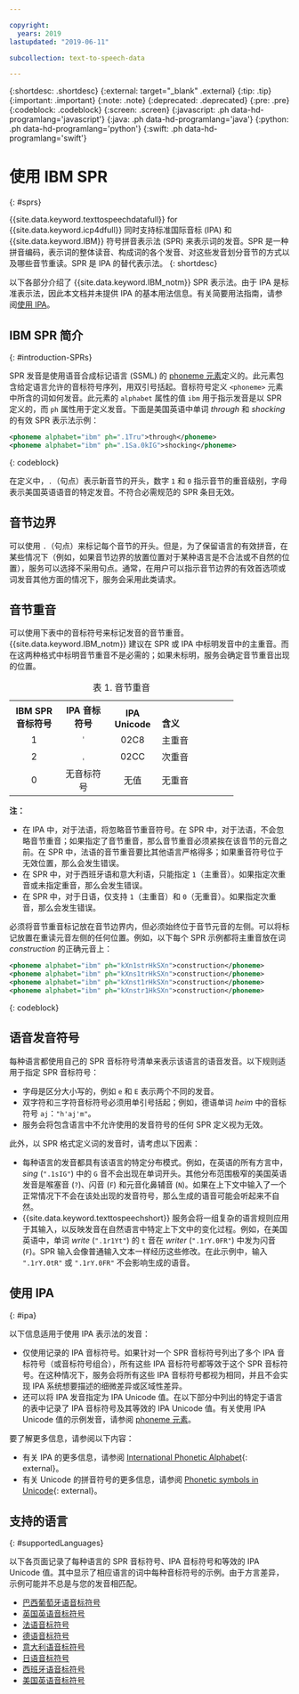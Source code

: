 ```yaml
---

copyright:
  years: 2019
lastupdated: "2019-06-11"

subcollection: text-to-speech-data

---
```


{:shortdesc: .shortdesc}
{:external: target="_blank" .external}
{:tip: .tip}
{:important: .important}
{:note: .note}
{:deprecated: .deprecated}
{:pre: .pre}
{:codeblock: .codeblock}
{:screen: .screen}
{:javascript: .ph data-hd-programlang='javascript'}
{:java: .ph data-hd-programlang='java'}
{:python: .ph data-hd-programlang='python'}
{:swift: .ph data-hd-programlang='swift'}

# 使用 IBM SPR
{: #sprs}

{{site.data.keyword.texttospeechdatafull}} for {{site.data.keyword.icp4dfull}} 同时支持标准国际音标 (IPA) 和 {{site.data.keyword.IBM}} 符号拼音表示法 (SPR) 来表示词的发音。SPR 是一种拼音编码，表示词的整体读音、构成词的各个发音、对这些发音划分音节的方式以及哪些音节重读。SPR 是 IPA 的替代表示法。
{: shortdesc}

以下各部分介绍了 {{site.data.keyword.IBM_notm}} SPR 表示法。由于 IPA 是标准表示法，因此本文档并未提供 IPA 的基本用法信息。有关简要用法指南，请参阅[使用 IPA](#ipa)。

## IBM SPR 简介
{: #introduction-SPRs}

SPR 发音是使用语音合成标记语言 (SSML) 的 [phoneme 元素](/docs/services/text-to-speech-data?topic=text-to-speech-data-elements#phoneme_element)定义的。此元素包含给定语言允许的音标符号序列，用双引号括起。音标符号定义 `<phoneme>` 元素中所含的词如何发音。此元素的 `alphabet` 属性的值 `ibm` 用于指示发音是以 SPR 定义的，而 `ph` 属性用于定义发音。下面是美国英语中单词 *through* 和 *shocking* 的有效 SPR 表示法示例：

```xml
<phoneme alphabet="ibm" ph=".1Tru">through</phoneme>
<phoneme alphabet="ibm" ph=".1Sa.0kIG">shocking</phoneme>
```
{: codeblock}

在定义中，`.`（句点）表示新音节的开头，数字 `1` 和 `0` 指示音节的重音级别，字母表示美国英语语音的特定发音。不符合必需规范的 SPR 条目无效。

## 音节边界

可以使用 `.`（句点）来标记每个音节的开头。但是，为了保留语言的有效拼音，在某些情况下（例如，如果音节边界的放置位置对于某种语言是不合法或不自然的位置），服务可以选择不采用句点。通常，在用户可以指示音节边界的有效首选项或词发音其他方面的情况下，服务会采用此类请求。

## 音节重音

可以使用下表中的音标符号来标记发音的音节重音。{{site.data.keyword.IBM_notm}} 建议在 SPR 或 IPA 中标明发音中的主重音。而在这两种格式中标明音节重音不是必需的；如果未标明，服务会确定音节重音出现的位置。

<table style="width:80%">
  <caption>表 1. 音节重音</caption>
  <tr>
    <th style="width:22%; text-align:center; vertical-align:bottom">
      IBM SPR 音标符号
    </th>
    <th style="width:22%; text-align:center; vertical-align:bottom">
      IPA 音标符号
    </th>
    <th style="width:22%; text-align:center; vertical-align:bottom">
      IPA Unicode
    </th>
    <th style="text-align:left; vertical-align:bottom">
      含义
    </th>
  </tr>
  <tr>
    <td style="text-align:center">
      1
    </td>
    <td style="text-align:center">
      <code>&#712;</code>
    </td>
    <td style="text-align:center">
      02C8
    </td>
    <td>
      主重音
    </td>
  </tr>
  <tr>
    <td style="text-align:center">
      2
    </td>
    <td style="text-align:center">
      <code>&#716;</code>
    </td>
    <td style="text-align:center">
      02CC
    </td>
    <td>
      次重音
    </td>
  </tr>
  <tr>
    <td style="text-align:center">
      0
    </td>
    <td style="text-align:center">无音标符号</td>
    <td style="text-align:center">无值</td>
    <td>
      无重音
    </td>
  </tr>
</table>

**注：**

-   在 IPA 中，对于法语，将忽略音节重音符号。在 SPR 中，对于法语，不会忽略音节重音；如果指定了音节重音，那么音节重音必须紧挨在该音节的元音之前。在 SPR 中，法语的音节重音要比其他语言严格得多；如果重音符号位于无效位置，那么会发生错误。
-   在 SPR 中，对于西班牙语和意大利语，只能指定 `1`（主重音）。如果指定次重音或未指定重音，那么会发生错误。
-   在 SPR 中，对于日语，仅支持 `1`（主重音）和 `0`（无重音）。如果指定次重音，那么会发生错误。

必须将音节重音标记放在音节边界内，但必须始终位于音节元音的左侧。可以将标记放置在重读元音左侧的任何位置。例如，以下每个 SPR 示例都将主重音放在词 *construction* 的正确元音上：

```xml
<phoneme alphabet="ibm" ph="kXn1strHkSXn">construction</phoneme>
<phoneme alphabet="ibm" ph="kXns1trHkSXn">construction</phoneme>
<phoneme alphabet="ibm" ph="kXnst1rHkSXn">construction</phoneme>
<phoneme alphabet="ibm" ph="kXnstr1HkSXn">construction</phoneme>
```
{: codeblock}

## 语音发音符号

每种语言都使用自己的 SPR 音标符号清单来表示该语言的语音发音。以下规则适用于指定 SPR 音标符号：

-   字母是区分大小写的，例如 `e` 和 `E` 表示两个不同的发音。
-   双字符和三字符音标符号必须用单引号括起；例如，德语单词 *heim* 中的音标符号 `aj`：`"h'aj'm"`。
-   服务会将包含语言中不允许使用的发音符号的任何 SPR 定义视为无效。

此外，以 SPR 格式定义词的发音时，请考虑以下因素：

-   每种语言的发音都具有该语言的特定分布模式。例如，在英语的所有方言中，*sing* (`".1sIG"`) 中的 `G` 音不会出现在单词开头。其他分布范围极窄的美国英语发音是喉塞音 (`?`)、闪音 (`F`) 和元音化鼻辅音 (`N`)。如果在上下文中输入了一个正常情况下不会在该处出现的发音符号，那么生成的语音可能会听起来不自然。
-   {{site.data.keyword.texttospeechshort}} 服务会将一组复杂的语言规则应用于其输入，以反映发音在自然语言中特定上下文中的变化过程。例如，在美国英语中，单词 *write* (`".1r1Yt"`) 的 `t` 音在 *writer* (`".1rY.0FR"`) 中发为闪音 (`F`)。SPR 输入会像普通输入文本一样经历这些修改。在此示例中，输入 `".1rY.0tR"` 或 `".1rY.0FR"` 不会影响生成的语音。

## 使用 IPA
{: #ipa}

以下信息适用于使用 IPA 表示法的发音：

-   仅使用记录的 IPA 音标符号。如果针对一个 SPR 音标符号列出了多个 IPA 音标符号（或音标符号组合），所有这些 IPA 音标符号都等效于这个 SPR 音标符号。在这种情况下，服务会将所有这些 IPA 音标符号都视为相同，并且不会实现 IPA 系统想要描述的细微差异或区域性差异。
-   还可以将 IPA 发音指定为 IPA Unicode 值。在以下部分中列出的特定于语言的表中记录了 IPA 音标符号及其等效的 IPA Unicode 值。有关使用 IPA Unicode 值的示例发音，请参阅 [phoneme 元素](/docs/services/text-to-speech-data?topic=text-to-speech-data-elements#phoneme_element)。

要了解更多信息，请参阅以下内容：

-   有关 IPA 的更多信息，请参阅 [International Phonetic Alphabet](https://wikipedia.org/wiki/International_Phonetic_Alphabet){: external}。
-   有关 Unicode 的拼音符号的更多信息，请参阅 [Phonetic symbols in Unicode](https://wikipedia.org/wiki/Phonetic_symbols_in_Unicode){: external}。

## 支持的语言
{: #supportedLanguages}

以下各页面记录了每种语言的 SPR 音标符号、IPA 音标符号和等效的 IPA Unicode 值。其中显示了相应语言的词中每种音标符号的示例。由于方言差异，示例可能并不总是与您的发音相匹配。

-   [巴西葡萄牙语音标符号](/docs/services/text-to-speech-data?topic=text-to-speech-data-ptSymbols)
-   [英国英语音标符号](/docs/services/text-to-speech-data?topic=text-to-speech-data-gbSymbols)
-   [法语音标符号](/docs/services/text-to-speech-data?topic=text-to-speech-data-frSymbols)
-   [德语音标符号](/docs/services/text-to-speech-data?topic=text-to-speech-data-deSymbols)
-   [意大利语音标符号](/docs/services/text-to-speech-data?topic=text-to-speech-data-itSymbols)
-   [日语音标符号](/docs/services/text-to-speech-data?topic=text-to-speech-data-jaSymbols)
-   [西班牙语音标符号](/docs/services/text-to-speech-data?topic=text-to-speech-data-esSymbols)
-   [美国英语音标符号](/docs/services/text-to-speech-data?topic=text-to-speech-data-usSymbols)

